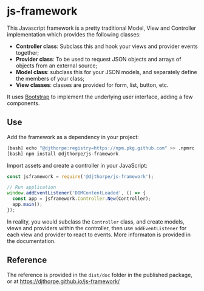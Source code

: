 # js-framework

This Javascript framework is a pretty traditional Model, View and Controller
implementation which provides the following classes:

  * __Controller class__: Subclass this and hook your views and provider events together;
  * __Provider class__: To be used to request JSON objects and arrays of objects from an external source;
  * __Model class__: subclass this for your JSON models, and separately define the members of your class;
  * __View classes__: classes are provided for form, list, button, etc.

It uses [Bootstrap](https://getbootstrap.com/) to implement the underlying user 
interface, adding a few components.

## Use

Add the framework as a dependency in your project:

```bash
[bash] echo "@djthorpe:registry=https://npm.pkg.github.com" >> .npmrc
[bash] npm install @djthorpe/js-framework
```

Import assets and create a controller in your JavaScript:

```javascript
const jsframework = require('@djthorpe/js-framework');

// Run application
window.addEventListener('DOMContentLoaded', () => {
  const app = jsframework.Controller.New(Controller);
  app.main();
});
```

In reality, you would subclass the `Controller` class, and create models, views
and providers within the controller, then use `addEventListener` for each view
and provider to react to events. More informaton is provided in the documentation.

## Reference

The reference is provided in the `dist/doc` folder in the published package, or at
https://djthorpe.github.io/js-framework/

